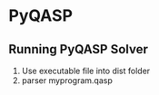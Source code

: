 # PyQASP

## Running PyQASP Solver
1. Use executable file into dist folder
2. parser myprogram.qasp
